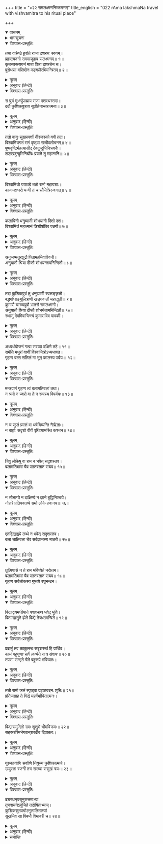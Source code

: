 +++
title = "०२२ रामलक्ष्मणनिष्क्रमणम्"
title_english = "022 rAma lakshmaNa travel with vishvamitra to his ritual place"

+++
<details open><summary>वाचनम्</summary>
<div caption="श्रीराम-हरिसीताराममूर्ति-घनपाठिभ्यां वचनम्" class="audioEmbed" src="https://archive.org/download/Ramayana-recitation-Sriram-harisItArAmamUrti-Ghanapaati-v2/Kanda_1/Kanda_1_BK-022-Rama_Lakshmana_YorniShrakamanam.mp3"></div>
</details>

<details><summary>भागसूचना</summary>

22. राजा दशरथका स्वस्तिवाचनपूर्वक राम-लक्ष्मणको मुनिके साथ भेजना, मार्गमें उन्हें विश्वामित्रसे बला और अतिबला नामक विद्याकी प्राप्ति
</details>

<details open><summary>विश्वास-प्रस्तुतिः</summary>

तथा वसिष्ठे ब्रुवति राजा दशरथः स्वयम्।  
प्रहृष्टवदनो राममाजुहाव सलक्ष्मणम्॥ १॥  
कृतस्वस्त्ययनं मात्रा पित्रा दशरथेन च।  
पुरोधसा वसिष्ठेन मङ्गलैरभिमन्त्रितम्॥ २॥
</details>

<details><summary>मूलम्</summary>

तथा वसिष्ठे ब्रुवति राजा दशरथः स्वयम्।  
प्रहृष्टवदनो राममाजुहाव सलक्ष्मणम्॥ १॥  
कृतस्वस्त्ययनं मात्रा पित्रा दशरथेन च।  
पुरोधसा वसिष्ठेन मङ्गलैरभिमन्त्रितम्॥ २॥
</details>

<details><summary>अनुवाद (हिन्दी)</summary>

वसिष्ठके ऐसा कहनेपर राजा दशरथका मुख प्रसन्नतासे खिल उठा। उन्होंने स्वयं ही लक्ष्मणसहित श्रीरामको अपने पास बुलाया। फिर माता कौसल्या, पिता दशरथ और पुरोहित वसिष्ठने स्वस्तिवाचन करनेके पश्चात् उनका यात्रासम्बन्धी मंगलकार्य सम्पन्न किया—श्रीरामको मंगलसूचक मन्त्रोंसे अभिमन्त्रित किया गया॥ १-२॥
</details>

<details open><summary>विश्वास-प्रस्तुतिः</summary>

स पुत्रं मूर्ध्न्युपाघ्राय राजा दशरथस्तदा।  
ददौ कुशिकपुत्राय सुप्रीतेनान्तरात्मना॥ ३॥
</details>

<details><summary>मूलम्</summary>

स पुत्रं मूर्ध्न्युपाघ्राय राजा दशरथस्तदा।  
ददौ कुशिकपुत्राय सुप्रीतेनान्तरात्मना॥ ३॥
</details>

<details><summary>अनुवाद (हिन्दी)</summary>

तदनन्तर राजा दशरथने पुत्रका मस्तक सूँघकर अत्यन्त प्रसन्नचित्तसे उसको विश्वामित्रको सौंप दिया॥ ३॥
</details>

<details open><summary>विश्वास-प्रस्तुतिः</summary>

ततो वायुः सुखस्पर्शो नीरजस्को ववौ तदा।  
विश्वामित्रगतं रामं दृष्ट्वा राजीवलोचनम्॥ ४॥  
पुष्पवृष्टिर्महत्यासीद् देवदुन्दुभिनिःस्वनैः।  
शङ्खदुन्दुभिनिर्घोषः प्रयाते तु महात्मनि॥ ५॥
</details>

<details><summary>मूलम्</summary>

ततो वायुः सुखस्पर्शो नीरजस्को ववौ तदा।  
विश्वामित्रगतं रामं दृष्ट्वा राजीवलोचनम्॥ ४॥  
पुष्पवृष्टिर्महत्यासीद् देवदुन्दुभिनिःस्वनैः।  
शङ्खदुन्दुभिनिर्घोषः प्रयाते तु महात्मनि॥ ५॥
</details>

<details><summary>अनुवाद (हिन्दी)</summary>

उस समय धूलरहित सुखदायिनी वायु चलने लगी। कमलनयन श्रीरामको विश्वामित्रजीके साथ जाते देख देवताओंने आकाशसे वहाँ फूलोंकी बड़ी भारी वर्षा की। देवदुन्दुभियाँ बजने लगीं। महात्मा श्रीरामकी यात्राके समय शङ्खों और नगाड़ोंकी ध्वनि होने लगी॥
</details>

<details open><summary>विश्वास-प्रस्तुतिः</summary>

विश्वामित्रो ययावग्रे ततो रामो महायशाः।  
काकपक्षधरो धन्वी तं च सौमित्रिरन्वगात्॥ ६॥
</details>

<details><summary>मूलम्</summary>

विश्वामित्रो ययावग्रे ततो रामो महायशाः।  
काकपक्षधरो धन्वी तं च सौमित्रिरन्वगात्॥ ६॥
</details>

<details><summary>अनुवाद (हिन्दी)</summary>

आगे-आगे विश्वामित्र, उनके पीछे काकपक्षधारी महायशस्वी श्रीराम तथा उनके पीछे सुमित्राकुमार लक्ष्मण जा रहे थे॥ ६॥
</details>

<details open><summary>विश्वास-प्रस्तुतिः</summary>

कलापिनौ धनुष्पाणी शोभयानौ दिशो दश।  
विश्वामित्रं महात्मानं त्रिशीर्षाविव पन्नगौ॥ ७॥
</details>

<details><summary>मूलम्</summary>

कलापिनौ धनुष्पाणी शोभयानौ दिशो दश।  
विश्वामित्रं महात्मानं त्रिशीर्षाविव पन्नगौ॥ ७॥
</details>

<details><summary>अनुवाद (हिन्दी)</summary>

उन दोनों भाइयोंने पीठपर तरकस बाँध रखे थे। उनके हाथोंमें धनुष शोभा पा रहे थे तथा वे दोनों दसों दिशाओंको सुशोभित करते हुए महात्मा विश्वामित्रके पीछे तीन-तीन फनवाले दो सर्पोंके समान चल रहे थे। एक ओर कंधेपर धनुष, दूसरी ओर पीठपर तूणीर और बीचमें मस्तक—इन्हीं तीनोंकी तीन फनसे उपमा दी गयी है॥ ७॥
</details>

<details open><summary>विश्वास-प्रस्तुतिः</summary>

अनुजग्मतुरक्षुद्रौ पितामहमिवाश्विनौ।  
अनुयातौ श्रिया दीप्तौ शोभयन्तावनिन्दितौ॥ ८॥
</details>

<details><summary>मूलम्</summary>

अनुजग्मतुरक्षुद्रौ पितामहमिवाश्विनौ।  
अनुयातौ श्रिया दीप्तौ शोभयन्तावनिन्दितौ॥ ८॥
</details>

<details><summary>अनुवाद (हिन्दी)</summary>

उनका स्वभाव उच्च एवं उदार था। अपनी अनुपम कान्तिसे प्रकाशित होनेवाले वे दोनों अनिन्द्य सुन्दर राजकुमार सब ओर शोभाका प्रसार करते हुए विश्वामित्रजीके पीछे उसी तरह जा रहे थे, जैसे ब्रह्माजीके पीछे दोनों अश्विनीकुमार चलते हैं॥ ८॥
</details>

<details open><summary>विश्वास-प्रस्तुतिः</summary>

तदा कुशिकपुत्रं तु धनुष्पाणी स्वलङ्कृतौ।  
बद्धगोधाङ्गुलित्राणौ खड्गवन्तौ महाद्युती॥ ९॥  
कुमारौ चारुवपुषौ भ्रातरौ रामलक्ष्मणौ।  
अनुयातौ श्रिया दीप्तौ शोभयेतामनिन्दितौ॥ १०॥  
स्थाणुं देवमिवाचिन्त्यं कुमाराविव पावकी।
</details>

<details><summary>मूलम्</summary>

तदा कुशिकपुत्रं तु धनुष्पाणी स्वलङ्कृतौ।  
बद्धगोधाङ्गुलित्राणौ खड्गवन्तौ महाद्युती॥ ९॥  
कुमारौ चारुवपुषौ भ्रातरौ रामलक्ष्मणौ।  
अनुयातौ श्रिया दीप्तौ शोभयेतामनिन्दितौ॥ १०॥  
स्थाणुं देवमिवाचिन्त्यं कुमाराविव पावकी।
</details>

<details><summary>अनुवाद (हिन्दी)</summary>

वे दोनों भाई कुमार श्रीराम और लक्ष्मण वस्त्र और आभूषणोंसे अच्छी तरह अलंकृत थे। उनके हाथोंमें धनुष थे। उन्होंने अपने हाथोंकी अंगुलियोंमें गोहटीके चमड़ेके बने हुए दस्ताने पहन रखे थे। उनके कटिप्रदेशमें तलवारें लटक रही थीं। उनके श्रीअंग बड़े मनोहर थे। वे महातेजस्वी श्रेष्ठ वीर अद्भुत कान्तिसे उद्भासित हो सब ओर अपनी शोभा फैलाते हुए कुशिकपुत्र विश्वामित्रका अनुसरण कर रहे थे। उस समय वे दोनों वीर अचिन्त्य शक्तिशाली स्थाणुदेव (महादेव) के पीछे चलनेवाले दो अग्निकुमार स्कन्द और विशाखकी भाँति शोभा पाते थे॥
</details>

<details open><summary>विश्वास-प्रस्तुतिः</summary>

अध्यर्धयोजनं गत्वा सरय्वा दक्षिणे तटे॥ ११॥  
रामेति मधुरां वाणीं विश्वामित्रोऽभ्यभाषत।  
गृहाण वत्स सलिलं मा भूत् कालस्य पर्ययः॥ १२॥
</details>

<details><summary>मूलम्</summary>

अध्यर्धयोजनं गत्वा सरय्वा दक्षिणे तटे॥ ११॥  
रामेति मधुरां वाणीं विश्वामित्रोऽभ्यभाषत।  
गृहाण वत्स सलिलं मा भूत् कालस्य पर्ययः॥ १२॥
</details>

<details><summary>अनुवाद (हिन्दी)</summary>

अयोध्यासे डेढ़ योजन दूर जाकर सरयूके दक्षिण तटपर विश्वामित्रने मधुर वाणीमें रामको सम्बोधित किया और कहा—‘वत्स राम! अब सरयूके जलसे आचमन करो। इस आवश्यक कार्यमें विलम्ब न हो॥
</details>

<details open><summary>विश्वास-प्रस्तुतिः</summary>

मन्त्रग्रामं गृहाण त्वं बलामतिबलां तथा।  
न श्रमो न ज्वरो वा ते न रूपस्य विपर्ययः॥ १३॥
</details>

<details><summary>मूलम्</summary>

मन्त्रग्रामं गृहाण त्वं बलामतिबलां तथा।  
न श्रमो न ज्वरो वा ते न रूपस्य विपर्ययः॥ १३॥
</details>

<details><summary>अनुवाद (हिन्दी)</summary>

‘बला और अतिबला नामसे प्रसिद्ध इस मन्त्र-समुदायको ग्रहण करो। इसके प्रभावसे तुम्हें कभी श्रम (थकावट) का अनुभव नहीं होगा। ज्वर (रोग या चिन्ताजनित कष्ट) नहीं होगा। तुम्हारे रूपमें किसी प्रकारका विकार या उलट-फेर नहीं होने पायेगा॥ १३॥
</details>

<details open><summary>विश्वास-प्रस्तुतिः</summary>

न च सुप्तं प्रमत्तं वा धर्षयिष्यन्ति नैर्ऋताः।  
न बाह्वोः सदृशो वीर्ये पृथिव्यामस्ति कश्चन॥ १४॥
</details>

<details><summary>मूलम्</summary>

न च सुप्तं प्रमत्तं वा धर्षयिष्यन्ति नैर्ऋताः।  
न बाह्वोः सदृशो वीर्ये पृथिव्यामस्ति कश्चन॥ १४॥
</details>

<details><summary>अनुवाद (हिन्दी)</summary>

‘सोते समय अथवा असावधानीकी अवस्थामें भी राक्षस तुम्हारे ऊपर आक्रमण नहीं कर सकेंगे। इस भूतलपर बाहुबलमें तुम्हारी समानता करनेवाला कोई न होगा॥ १४॥
</details>

<details open><summary>विश्वास-प्रस्तुतिः</summary>

त्रिषु लोकेषु वा राम न भवेत् सदृशस्तव।  
बलामतिबलां चैव पठतस्तात राघव॥ १५॥
</details>

<details><summary>मूलम्</summary>

त्रिषु लोकेषु वा राम न भवेत् सदृशस्तव।  
बलामतिबलां चैव पठतस्तात राघव॥ १५॥
</details>

<details><summary>अनुवाद (हिन्दी)</summary>

‘तात! रघुकुलनन्दन राम! बला और अतिबलाका अभ्यास करनेसे तीनों लोकोंमें तुम्हारे समान कोई नहीं रह जायगा॥ १५॥
</details>

<details open><summary>विश्वास-प्रस्तुतिः</summary>

न सौभाग्ये न दाक्षिण्ये न ज्ञाने बुद्धिनिश्चये।  
नोत्तरे प्रतिवक्तव्ये समो लोके तवानघ॥ १६॥
</details>

<details><summary>मूलम्</summary>

न सौभाग्ये न दाक्षिण्ये न ज्ञाने बुद्धिनिश्चये।  
नोत्तरे प्रतिवक्तव्ये समो लोके तवानघ॥ १६॥
</details>

<details><summary>अनुवाद (हिन्दी)</summary>

‘अनघ! सौभाग्य, चातुर्य, ज्ञान और बुद्धिसम्बन्धी निश्चयमें तथा किसीके प्रश्नका उत्तर देनेमें भी कोई तुम्हारी तुलना नहीं कर सकेगा॥ १६॥
</details>

<details open><summary>विश्वास-प्रस्तुतिः</summary>

एतद्विद्याद्वये लब्धे न भवेत् सदृशस्तव।  
बला चातिबला चैव सर्वज्ञानस्य मातरौ॥ १७॥
</details>

<details><summary>मूलम्</summary>

एतद्विद्याद्वये लब्धे न भवेत् सदृशस्तव।  
बला चातिबला चैव सर्वज्ञानस्य मातरौ॥ १७॥
</details>

<details><summary>अनुवाद (हिन्दी)</summary>

‘इन दोनों विद्याओंके प्राप्त हो जानेपर कोई तुम्हारी समानता नहीं कर सकेगा; क्योंकि ये बला और अतिबला नामक विद्याएँ सब प्रकारके ज्ञानकी जननी हैं॥ १७॥
</details>

<details open><summary>विश्वास-प्रस्तुतिः</summary>

क्षुत्पिपासे न ते राम भविष्येते नरोत्तम।  
बलामतिबलां चैव पठतस्तात राघव॥ १८॥  
गृहाण सर्वलोकस्य गुप्तये रघुनन्दन।
</details>

<details><summary>मूलम्</summary>

क्षुत्पिपासे न ते राम भविष्येते नरोत्तम।  
बलामतिबलां चैव पठतस्तात राघव॥ १८॥  
गृहाण सर्वलोकस्य गुप्तये रघुनन्दन।
</details>

<details><summary>अनुवाद (हिन्दी)</summary>

‘नरश्रेष्ठ श्रीराम! तात रघुनन्दन! बला और अतिबलाका अभ्यास कर लेनेपर तुम्हें भूख-प्यासका भी कष्ट नहीं होगा; अतः रघुकुलको आनन्दित करनेवाले राम! तुम सम्पूर्ण जगत् की रक्षाके लिये इन दोनों विद्याओंको ग्रहण करो॥ १८ १/२॥
</details>

<details open><summary>विश्वास-प्रस्तुतिः</summary>

विद्याद्वयमधीयाने यशश्चाथ भवेद् भुवि।  
पितामहसुते ह्येते विद्ये तेजःसमन्विते॥ १९॥
</details>

<details><summary>मूलम्</summary>

विद्याद्वयमधीयाने यशश्चाथ भवेद् भुवि।  
पितामहसुते ह्येते विद्ये तेजःसमन्विते॥ १९॥
</details>

<details><summary>अनुवाद (हिन्दी)</summary>

‘इन दोनों विद्याओंका अध्ययन कर लेनेपर इस भूतलपर तुम्हारे यशका विस्तार होगा। ये दोनों विद्याएँ ब्रह्माजीकी तेजस्विनी पुत्रियाँ हैं॥ १९॥
</details>

<details open><summary>विश्वास-प्रस्तुतिः</summary>

प्रदातुं तव काकुत्स्थ सदृशस्त्वं हि पार्थिव।  
कामं बहुगुणाः सर्वे त्वय्येते नात्र संशयः॥ २०॥  
तपसा सम्भृते चैते बहुरूपे भविष्यतः।
</details>

<details><summary>मूलम्</summary>

प्रदातुं तव काकुत्स्थ सदृशस्त्वं हि पार्थिव।  
कामं बहुगुणाः सर्वे त्वय्येते नात्र संशयः॥ २०॥  
तपसा सम्भृते चैते बहुरूपे भविष्यतः।
</details>

<details><summary>अनुवाद (हिन्दी)</summary>

‘ककुत्स्थनन्दन! मैंने इन दोनोंको तुम्हें देनेका विचार किया है। राजकुमार! तुम्हीं इनके योग्य पात्र हो। यद्यपि तुममें इस विद्याको प्राप्त करने योग्य बहुत-से गुण हैं अथवा सभी उत्तम गुण विद्यमान हैं, इसमें संशय नहीं है तथापि मैंने तपोबलसे इनका अर्जन किया है। अतः मेरी तपस्यासे परिपूर्ण होकर ये तुम्हारे लिये बहुरूपिणी होंगी—अनेक प्रकारके फल प्रदान करेंगी’॥ २० १/२॥
</details>

<details open><summary>विश्वास-प्रस्तुतिः</summary>

ततो रामो जलं स्पृष्ट्वा प्रहृष्टवदनः शुचिः॥ २१॥  
प्रतिजग्राह ते विद्ये महर्षेर्भावितात्मनः।
</details>

<details><summary>मूलम्</summary>

ततो रामो जलं स्पृष्ट्वा प्रहृष्टवदनः शुचिः॥ २१॥  
प्रतिजग्राह ते विद्ये महर्षेर्भावितात्मनः।
</details>

<details><summary>अनुवाद (हिन्दी)</summary>

तब श्रीराम आचमन करके पवित्र हो गये। उनका मुख प्रसन्नतासे खिल उठा। उन्होंने उन शुद्ध अन्तःकरणवाले महर्षिसे वे दोनों विद्याएँ ग्रहण कीं॥ २१ १/२॥
</details>

<details open><summary>विश्वास-प्रस्तुतिः</summary>

विद्यासमुदितो रामः शुशुभे भीमविक्रमः॥ २२॥  
सहस्ररश्मिर्भगवान‍्शरदीव दिवाकरः।
</details>

<details><summary>मूलम्</summary>

विद्यासमुदितो रामः शुशुभे भीमविक्रमः॥ २२॥  
सहस्ररश्मिर्भगवान‍्शरदीव दिवाकरः।
</details>

<details><summary>अनुवाद (हिन्दी)</summary>

विद्यासे सम्पन्न होकर भयङ्कर पराक्रमी श्रीराम सहस्रों किरणोंसे युक्त शरत्कालीन भगवान् सूर्यके समान शोभा पाने लगे॥ २२ १/२॥
</details>

<details open><summary>विश्वास-प्रस्तुतिः</summary>

गुरुकार्याणि सर्वाणि नियुज्य कुशिकात्मजे।  
ऊषुस्तां रजनीं तत्र सरय्वां ससुखं त्रयः॥ २३॥
</details>

<details><summary>मूलम्</summary>

गुरुकार्याणि सर्वाणि नियुज्य कुशिकात्मजे।  
ऊषुस्तां रजनीं तत्र सरय्वां ससुखं त्रयः॥ २३॥
</details>

<details><summary>अनुवाद (हिन्दी)</summary>

तत्पश्चात् श्रीरामने विश्वामित्रजीकी सारी गुरुजनोचित सेवाएँ करके हर्षका अनुभव किया। फिर वे तीनों वहाँ सरयूके तटपर रातमें सुखपूर्वक रहे॥ २३॥
</details>

<details open><summary>विश्वास-प्रस्तुतिः</summary>

दशरथनृपसूनुसत्तमाभ्यां  
तृणशयनेऽनुचिते तदोषिताभ्याम्।  
कुशिकसुतवचोऽनुलालिताभ्यां  
सुखमिव सा विबभौ विभावरी च॥ २४॥
</details>

<details><summary>मूलम्</summary>

दशरथनृपसूनुसत्तमाभ्यां  
तृणशयनेऽनुचिते तदोषिताभ्याम्।  
कुशिकसुतवचोऽनुलालिताभ्यां  
सुखमिव सा विबभौ विभावरी च॥ २४॥
</details>

<details><summary>अनुवाद (हिन्दी)</summary>

राजा दशरथके वे दोनों श्रेष्ठ राजकुमार उस समय वहाँ तृणकी शय्यापर, जो उनके योग्य नहीं थी, सोये थे। महर्षि विश्वामित्र अपनी वाणीद्वारा उन दोनोंके प्रति लाड़-प्यार प्रकट कर रहे थे। इससे उन्हें वह रात बड़ी सुखमयी-सी प्रतीत हुई॥ २४॥
</details>

<details><summary>समाप्तिः</summary>

इत्यार्षे श्रीमद्रामायणे वाल्मीकीये आदिकाव्ये बालकाण्डे द्वाविंशः सर्गः॥ २२॥  
इस प्रकार श्रीवाल्मीकिनिर्मित आर्षरामायण आदिकाव्यके बालकाण्डमें बाईसवाँ सर्ग पूरा हुआ॥ २२॥
</details>

